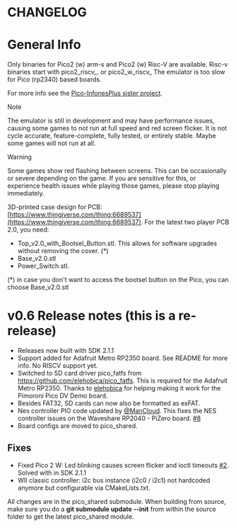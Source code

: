 # CHANGELOG

# General Info

Only binaries for Pico2 (w) arm-s and Pico2 (w) Risc-V are available. Risc-v binaries start with pico2_riscv_. or pico2_w_riscv_ The emulator is too slow for Pico (rp2340) based boards.


For more info see the [Pico-InfonesPlus sister project](https://github.com/fhoedemakers/pico-infonesPlus#pcb-with-raspberry-pi-pico-or-pico-2).

> [!NOTE]
The emulator is still in development and may have performance issues, causing some games to not run at full speed and red screen flicker. It is not cycle accurate, feature-complete, fully tested, or entirely stable. Maybe some games will not run at all.

> [!WARNING]
>  Some games show red flashing between screens. This can be occasionally or severe depending on the game. If you are sensitive for this, or experience health issues while playing those games, please stop playing immediately.


3D-printed case design for PCB: [https://www.thingiverse.com/thing:6689537](https://www.thingiverse.com/thing:6689537). 
For the latest two player PCB 2.0, you need:

- Top_v2.0_with_Bootsel_Button.stl. This allows for software upgrades without removing the cover. (*)
- Base_v2.0.stl
- Power_Switch.stl.

(*) in case you don't want to access the bootsel button on the Pico, you can choose Base_v2.0.stl


# v0.6 Release notes (this is a re-release)

- Releases now built with SDK 2.1.1
- Support added for Adafruit Metro RP2350 board. See README for more info. No RISCV support yet.
- Switched to SD card driver pico_fatfs from https://github.com/elehobica/pico_fatfs. This is required for the Adafruit Metro RP2350. Thanks to [elehobica](https://github.com/elehobica/pico_fatfs) for helping making it work for the Pimoroni Pico DV Demo board.
- Besides FAT32, SD cards can now also be formatted as exFAT.
- Nes controller PIO code updated by [@ManCloud](https://github.com/ManCloud). This fixes the NES controller issues on the Waveshare RP2040 - PiZero board. [#8](https://github.com/fhoedemakers/pico_shared/issues/8)
- Board configs are moved to pico_shared.

## Fixes
- Fixed Pico 2 W: Led blinking causes screen flicker and ioctl timeouts [#2](https://github.com/fhoedemakers/pico_shared/issues/2). Solved with in SDK 2.1.1
- WII classic controller: i2c bus instance (i2c0 / i2c1) not hardcoded anymore but configurable via CMakeLists.txt. 


All changes are in the pico_shared submodule. When building from source, make sure you do a **git submodule update --init** from within the source folder to get the latest pico_shared module.